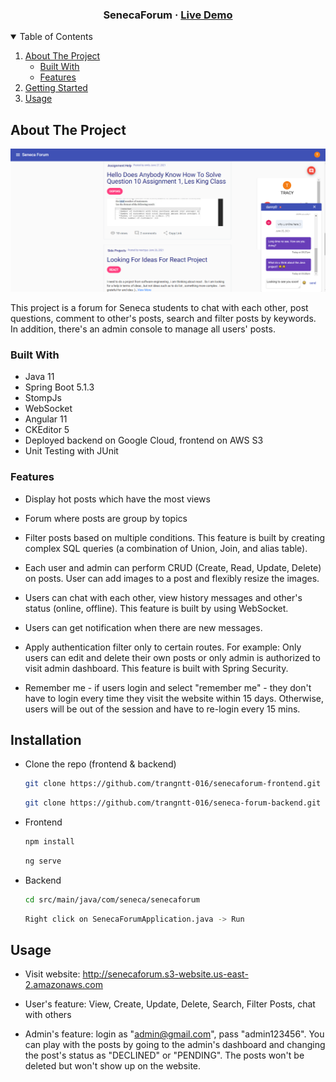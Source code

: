 <h3 align="center">SenecaForum · <a href = "http://senecaforum.s3-website.us-east-2.amazonaws.com">Live Demo</a></h3>



<!-- TABLE OF CONTENTS -->
<details open="open">
  <summary>Table of Contents</summary>
  <ol>
    <li>
      <a href="#about-the-project">About The Project</a>
      <ul>
        <li><a href="#built-with">Built With</a></li>
        <li><a href="#built-with">Features</a></li>
      </ul>
    </li>
    <li>
      <a href="#getting-started">Getting Started</a>
    </li>
    <li><a href="#usage">Usage</a></li>
  </ol>
</details>



<!-- ABOUT THE PROJECT -->
## About The Project

![Product Name Screen Shot](src/assets/screenshot.png)

This project is a forum for Seneca students to chat with each other, post questions, comment to other's posts, search and filter posts by keywords. In addition, there's an admin console to manage all users' posts.

### Built With

* Java 11
* Spring Boot 5.1.3
* StompJs
* WebSocket
* Angular 11
* CKEditor 5
* Deployed backend on Google Cloud, frontend on AWS S3
* Unit Testing with JUnit

### Features
* Display hot posts which have the most views


* Forum where posts are group by topics


* Filter posts based on multiple conditions. This feature is built by creating complex SQL queries (a combination of Union, Join, and alias table).


* Each user and admin can perform CRUD (Create, Read, Update, Delete) on posts. User can add images to a post and flexibly resize the images.


* Users can chat with each other, view history messages and other's status (online, offline). This feature is built by using WebSocket.


* Users can get notification when there are new messages.


* Apply authentication filter only to certain routes. For example: Only users can edit and delete their own posts or only admin is authorized to visit admin dashboard. This feature is built with Spring Security.


* Remember me - if users login and select "remember me" - they don't have to login every time they visit the website within 15 days. Otherwise, users will be out of the session and have to re-login every 15 mins.


## Installation

* Clone the repo (frontend & backend)
   ```sh
  git clone https://github.com/trangntt-016/senecaforum-frontend.git
   ```
  ```sh
  git clone https://github.com/trangntt-016/seneca-forum-backend.git
   ```
* Frontend
   ```sh
   npm install
   ```
  ```sh
  ng serve
   ```
* Backend
   ```sh
  cd src/main/java/com/seneca/senecaforum
   ```
  ```sh
  Right click on SenecaForumApplication.java -> Run
   ```

## Usage
* Visit website: http://senecaforum.s3-website.us-east-2.amazonaws.com


* User's feature: View, Create, Update, Delete, Search, Filter Posts, chat with others


* Admin's feature: login as "admin@gmail.com", pass "admin123456". You can play with the posts by going to the admin's dashboard and changing the post's status as "DECLINED" or "PENDING". The posts won't be deleted but won't show up on the website.

